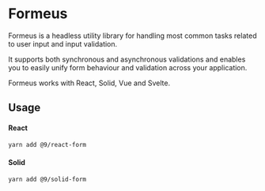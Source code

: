 # Formeus

Formeus is a headless utility library for handling most common tasks related to user input and input validation.

It supports both synchronous and asynchronous validations and enables you to easily unify form behaviour and validation
across your application.

Formeus works with React, Solid, Vue and Svelte.

## Usage

#### React

```sh
yarn add @9/react-form
```

#### Solid

```sh
yarn add @9/solid-form
```
